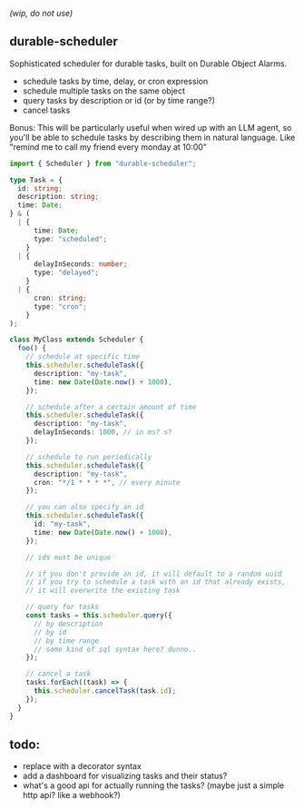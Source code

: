 _(wip, do not use)_

## durable-scheduler

Sophisticated scheduler for durable tasks, built on Durable Object Alarms.

- schedule tasks by time, delay, or cron expression
- schedule multiple tasks on the same object
- query tasks by description or id (or by time range?)
- cancel tasks

Bonus: This will be particularly useful when wired up with an LLM agent, so you'll be able to schedule tasks by describing them in natural language. Like "remind me to call my friend every monday at 10:00"

```ts
import { Scheduler } from "durable-scheduler";

type Task = {
  id: string;
  description: string;
  time: Date;
} & (
  | {
      time: Date;
      type: "scheduled";
    }
  | {
      delayInSeconds: number;
      type: "delayed";
    }
  | {
      cron: string;
      type: "cron";
    }
);

class MyClass extends Scheduler {
  foo() {
    // schedule at specific time
    this.scheduler.scheduleTask({
      description: "my-task",
      time: new Date(Date.now() + 1000),
    });

    // schedule after a certain amount of time
    this.scheduler.scheduleTask({
      description: "my-task",
      delayInSeconds: 1000, // in ms? s?
    });

    // schedule to run periodically
    this.scheduler.scheduleTask({
      description: "my-task",
      cron: "*/1 * * * *", // every minute
    });

    // you can also specify an id
    this.scheduler.scheduleTask({
      id: "my-task",
      time: new Date(Date.now() + 1000),
    });

    // ids must be unique

    // if you don't provide an id, it will default to a random uuid
    // if you try to schedule a task with an id that already exists,
    // it will overwrite the existing task

    // query for tasks
    const tasks = this.scheduler.query({
      // by description
      // by id
      // by time range
      // some kind of sql syntax here? dunno..
    });

    // cancel a task
    tasks.forEach((task) => {
      this.scheduler.cancelTask(task.id);
    });
  }
}
```

## todo:

- replace with a decorator syntax
- add a dashboard for visualizing tasks and their status?
- what's a good api for actually running the tasks? (maybe just a simple http api? like a webhook?)
